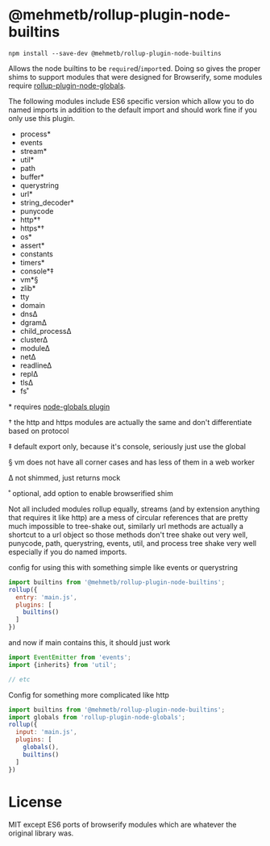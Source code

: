@mehmetb/rollup-plugin-node-builtins
===

```
npm install --save-dev @mehmetb/rollup-plugin-node-builtins
```

Allows the node builtins to be `require`d/`import`ed. Doing so gives the proper shims to support modules that were designed for Browserify, some modules require [rollup-plugin-node-globals](https://github.com/calvinmetcalf/rollup-plugin-node-globals).

The following modules include ES6 specific version which allow you to do named imports in addition to the default import and should work fine if you only use this plugin.

- process*
- events
- stream*
- util*
- path
- buffer*
- querystring
- url*
- string_decoder*
- punycode
- http*†
- https*†
- os*
- assert*
- constants
- timers*
- console*‡
- vm*§
- zlib*
- tty
- domain
- dns∆
- dgram∆
- child_process∆
- cluster∆
- module∆
- net∆
- readline∆
- repl∆
- tls∆
- fs˚

\* requires [node-globals plugin](https://github.com/calvinmetcalf/rollup-plugin-node-globals)

† the http and https modules are actually the same and don't differentiate based on protocol

‡ default export only, because it's console, seriously just use the global

§ vm does not have all corner cases and has less of them in a web worker

∆ not shimmed, just returns mock

˚ optional, add option to enable browserified shim

Not all included modules rollup equally, streams (and by extension anything that requires it like http) are a mess of circular references that are pretty much impossible to tree-shake out, similarly url methods are actually a shortcut to a url object so those methods don't tree shake out very well, punycode, path, querystring, events, util, and process tree shake very well especially if you do named imports.

config for using this with something simple like events or querystring

```js
import builtins from '@mehmetb/rollup-plugin-node-builtins';
rollup({
  entry: 'main.js',
  plugins: [
    builtins()
  ]
})
```

and now if main contains this, it should just work

```js
import EventEmitter from 'events';
import {inherits} from 'util';

// etc
```

Config for something more complicated like http

```js
import builtins from '@mehmetb/rollup-plugin-node-builtins';
import globals from 'rollup-plugin-node-globals';
rollup({
  input: 'main.js',
  plugins: [
    globals(),
    builtins()
  ]
})
```

License
===

MIT except ES6 ports of browserify modules which are whatever the original library was.
